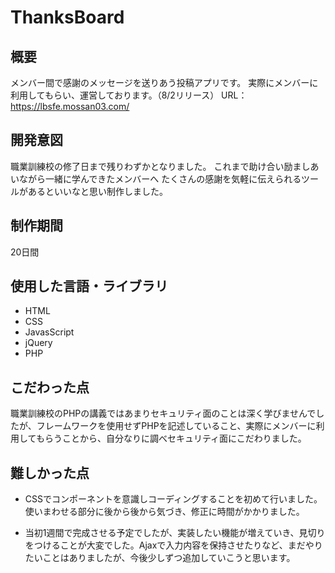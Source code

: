 # ThanksBoard

## 概要
メンバー間で感謝のメッセージを送りあう投稿アプリです。
実際にメンバーに利用してもらい、運営しております。（8/2リリース）
URL：https://lbsfe.mossan03.com/

## 開発意図
職業訓練校の修了日まで残りわずかとなりました。
これまで助け合い励ましあいながら一緒に学んできたメンバーへ
たくさんの感謝を気軽に伝えられるツールがあるといいなと思い制作しました。

## 制作期間
20日間

## 使用した言語・ライブラリ
* HTML
* CSS
* JavasScript
* jQuery
* PHP

## こだわった点
職業訓練校のPHPの講義ではあまりセキュリティ面のことは深く学びませんでしたが、フレームワークを使用せずPHPを記述していること、実際にメンバーに利用してもらうことから、自分なりに調べセキュリティ面にこだわりました。
　
## 難しかった点
* CSSでコンポーネントを意識しコーディングすることを初めて行いました。使いまわせる部分に後から後から気づき、修正に時間がかかりました。

* 当初1週間で完成させる予定でしたが、実装したい機能が増えていき、見切りをつけることが大変でした。Ajaxで入力内容を保持させたりなど、まだやりたいことはありましたが、今後少しずつ追加していこうと思います。